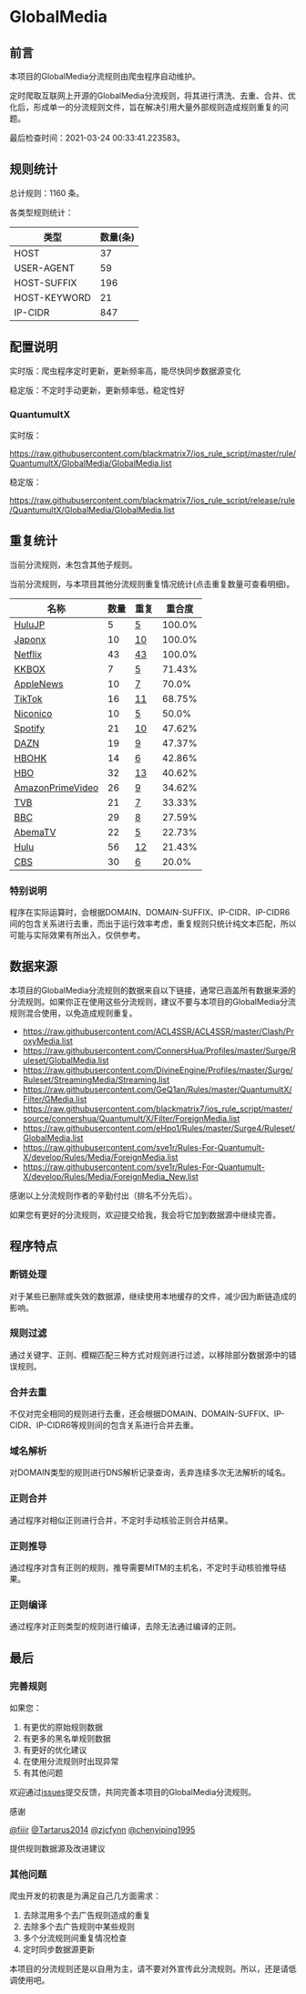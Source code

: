 # GlobalMedia

## 前言

本项目的GlobalMedia分流规则由爬虫程序自动维护。

定时爬取互联网上开源的GlobalMedia分流规则，将其进行清洗、去重、合并、优化后，形成单一的分流规则文件，旨在解决引用大量外部规则造成规则重复的问题。

最后检查时间：2021-03-24 00:33:41.223583。

## 规则统计

总计规则：1160 条。

各类型规则统计：

| 类型 | 数量(条) |
| ---- | ---- |
| HOST | 37 |
| USER-AGENT | 59 |
| HOST-SUFFIX | 196 |
| HOST-KEYWORD | 21 |
| IP-CIDR | 847 |
## 配置说明

实时版：爬虫程序定时更新，更新频率高，能尽快同步数据源变化

稳定版：不定时手动更新，更新频率低，稳定性好

### QuantumultX 
实时版：

https://raw.githubusercontent.com/blackmatrix7/ios_rule_script/master/rule/QuantumultX/GlobalMedia/GlobalMedia.list

稳定版：

https://raw.githubusercontent.com/blackmatrix7/ios_rule_script/release/rule/QuantumultX/GlobalMedia/GlobalMedia.list

## 重复统计


当前分流规则，未包含其他子规则。


当前分流规则，与本项目其他分流规则重复情况统计(点击重复数量可查看明细)。



| 名称 | 数量 | 重复 | 重合度 |
| ---- | ---- | ---- | ------ |
|  [HuluJP](https://github.com/blackmatrix7/ios_rule_script/tree/master/rule/QuantumultX/HuluJP)    | 5   | [5](https://raw.githubusercontent.com/blackmatrix7/ios_rule_script/master/rule/QuantumultX/GlobalMedia/GlobalMedia_Repeat.list)   |   100.0% |
|  [Japonx](https://github.com/blackmatrix7/ios_rule_script/tree/master/rule/QuantumultX/Japonx)    | 10   | [10](https://raw.githubusercontent.com/blackmatrix7/ios_rule_script/master/rule/QuantumultX/GlobalMedia/GlobalMedia_Repeat.list)   |   100.0% |
|  [Netflix](https://github.com/blackmatrix7/ios_rule_script/tree/master/rule/QuantumultX/Netflix)    | 43   | [43](https://raw.githubusercontent.com/blackmatrix7/ios_rule_script/master/rule/QuantumultX/GlobalMedia/GlobalMedia_Repeat.list)   |   100.0% |
|  [KKBOX](https://github.com/blackmatrix7/ios_rule_script/tree/master/rule/QuantumultX/KKBOX)    | 7   | [5](https://raw.githubusercontent.com/blackmatrix7/ios_rule_script/master/rule/QuantumultX/GlobalMedia/GlobalMedia_Repeat.list)   |   71.43% |
|  [AppleNews](https://github.com/blackmatrix7/ios_rule_script/tree/master/rule/QuantumultX/AppleNews)    | 10   | [7](https://raw.githubusercontent.com/blackmatrix7/ios_rule_script/master/rule/QuantumultX/GlobalMedia/GlobalMedia_Repeat.list)   |   70.0% |
|  [TikTok](https://github.com/blackmatrix7/ios_rule_script/tree/master/rule/QuantumultX/TikTok)    | 16   | [11](https://raw.githubusercontent.com/blackmatrix7/ios_rule_script/master/rule/QuantumultX/GlobalMedia/GlobalMedia_Repeat.list)   |   68.75% |
|  [Niconico](https://github.com/blackmatrix7/ios_rule_script/tree/master/rule/QuantumultX/Niconico)    | 10   | [5](https://raw.githubusercontent.com/blackmatrix7/ios_rule_script/master/rule/QuantumultX/GlobalMedia/GlobalMedia_Repeat.list)   |   50.0% |
|  [Spotify](https://github.com/blackmatrix7/ios_rule_script/tree/master/rule/QuantumultX/Spotify)    | 21   | [10](https://raw.githubusercontent.com/blackmatrix7/ios_rule_script/master/rule/QuantumultX/GlobalMedia/GlobalMedia_Repeat.list)   |   47.62% |
|  [DAZN](https://github.com/blackmatrix7/ios_rule_script/tree/master/rule/QuantumultX/DAZN)    | 19   | [9](https://raw.githubusercontent.com/blackmatrix7/ios_rule_script/master/rule/QuantumultX/GlobalMedia/GlobalMedia_Repeat.list)   |   47.37% |
|  [HBOHK](https://github.com/blackmatrix7/ios_rule_script/tree/master/rule/QuantumultX/HBOHK)    | 14   | [6](https://raw.githubusercontent.com/blackmatrix7/ios_rule_script/master/rule/QuantumultX/GlobalMedia/GlobalMedia_Repeat.list)   |   42.86% |
|  [HBO](https://github.com/blackmatrix7/ios_rule_script/tree/master/rule/QuantumultX/HBO)    | 32   | [13](https://raw.githubusercontent.com/blackmatrix7/ios_rule_script/master/rule/QuantumultX/GlobalMedia/GlobalMedia_Repeat.list)   |   40.62% |
|  [AmazonPrimeVideo](https://github.com/blackmatrix7/ios_rule_script/tree/master/rule/QuantumultX/AmazonPrimeVideo)    | 26   | [9](https://raw.githubusercontent.com/blackmatrix7/ios_rule_script/master/rule/QuantumultX/GlobalMedia/GlobalMedia_Repeat.list)   |   34.62% |
|  [TVB](https://github.com/blackmatrix7/ios_rule_script/tree/master/rule/QuantumultX/TVB)    | 21   | [7](https://raw.githubusercontent.com/blackmatrix7/ios_rule_script/master/rule/QuantumultX/GlobalMedia/GlobalMedia_Repeat.list)   |   33.33% |
|  [BBC](https://github.com/blackmatrix7/ios_rule_script/tree/master/rule/QuantumultX/BBC)    | 29   | [8](https://raw.githubusercontent.com/blackmatrix7/ios_rule_script/master/rule/QuantumultX/GlobalMedia/GlobalMedia_Repeat.list)   |   27.59% |
|  [AbemaTV](https://github.com/blackmatrix7/ios_rule_script/tree/master/rule/QuantumultX/AbemaTV)    | 22   | [5](https://raw.githubusercontent.com/blackmatrix7/ios_rule_script/master/rule/QuantumultX/GlobalMedia/GlobalMedia_Repeat.list)   |   22.73% |
|  [Hulu](https://github.com/blackmatrix7/ios_rule_script/tree/master/rule/QuantumultX/Hulu)    | 56   | [12](https://raw.githubusercontent.com/blackmatrix7/ios_rule_script/master/rule/QuantumultX/GlobalMedia/GlobalMedia_Repeat.list)   |   21.43% |
|  [CBS](https://github.com/blackmatrix7/ios_rule_script/tree/master/rule/QuantumultX/CBS)    | 30   | [6](https://raw.githubusercontent.com/blackmatrix7/ios_rule_script/master/rule/QuantumultX/GlobalMedia/GlobalMedia_Repeat.list)   |   20.0% |
### 特别说明
程序在实际运算时，会根据DOMAIN、DOMAIN-SUFFIX、IP-CIDR、IP-CIDR6间的包含关系进行去重，而出于运行效率考虑，重复规则只统计纯文本匹配，所以可能与实际效果有所出入，仅供参考。

## 数据来源

本项目的GlobalMedia分流规则的数据来自以下链接，通常已涵盖所有数据来源的分流规则。如果你正在使用这些分流规则，建议不要与本项目的GlobalMedia分流规则混合使用，以免造成规则重复。

- https://raw.githubusercontent.com/ACL4SSR/ACL4SSR/master/Clash/ProxyMedia.list
- https://raw.githubusercontent.com/ConnersHua/Profiles/master/Surge/Ruleset/GlobalMedia.list
- https://raw.githubusercontent.com/DivineEngine/Profiles/master/Surge/Ruleset/StreamingMedia/Streaming.list
- https://raw.githubusercontent.com/GeQ1an/Rules/master/QuantumultX/Filter/GMedia.list
- https://raw.githubusercontent.com/blackmatrix7/ios_rule_script/master/source/connershua/Quantumult/X/Filter/ForeignMedia.list
- https://raw.githubusercontent.com/eHpo1/Rules/master/Surge4/Ruleset/GlobalMedia.list
- https://raw.githubusercontent.com/sve1r/Rules-For-Quantumult-X/develop/Rules/Media/ForeignMedia.list
- https://raw.githubusercontent.com/sve1r/Rules-For-Quantumult-X/develop/Rules/Media/ForeignMedia_New.list


感谢以上分流规则作者的辛勤付出（排名不分先后）。

如果您有更好的分流规则，欢迎提交给我，我会将它加到数据源中继续完善。

## 程序特点

### 断链处理

对于某些已删除或失效的数据源，继续使用本地缓存的文件，减少因为断链造成的影响。

### 规则过滤

通过关键字、正则、模糊匹配三种方式对规则进行过滤，以移除部分数据源中的错误规则。

### 合并去重

不仅对完全相同的规则进行去重，还会根据DOMAIN、DOMAIN-SUFFIX、IP-CIDR、IP-CIDR6等规则间的包含关系进行合并去重。

### 域名解析

对DOMAIN类型的规则进行DNS解析记录查询，丢弃连续多次无法解析的域名。

### 正则合并

通过程序对相似正则进行合并，不定时手动核验正则合并结果。

### 正则推导

通过程序对含有正则的规则，推导需要MITM的主机名，不定时手动核验推导结果。

### 正则编译

通过程序对正则类型的规则进行编译，去除无法通过编译的正则。

## 最后

### 完善规则

如果您：

1. 有更优的原始规则数据
2. 有更多的黑名单规则数据
3. 有更好的优化建议
4. 在使用分流规则时出现异常
5. 有其他问题

欢迎通过[issues](https://github.com/blackmatrix7/ios_rule_script/issues/new)提交反馈，共同完善本项目的GlobalMedia分流规则。

感谢

[@fiiir](https://github.com/fiiir) [@Tartarus2014](https://github.com/Tartarus2014) [@zjcfynn](https://github.com/zjcfynn) [@chenyiping1995](https://github.com/chenyiping1995) 

提供规则数据源及改进建议

### 其他问题

爬虫开发的初衷是为满足自己几方面需求：

1. 去除混用多个去广告规则造成的重复
2. 去除多个去广告规则中某些规则
3. 多个分流规则间重复情况检查
4. 定时同步数据源更新

本项目的分流规则还是以自用为主，请不要对外宣传此分流规则。所以，还是请低调使用吧。